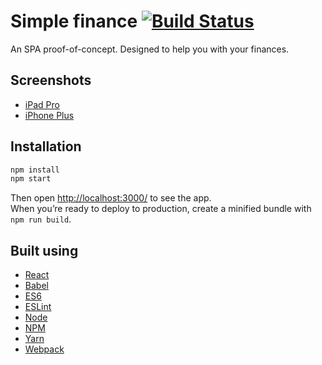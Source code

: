 # Simple finance [![Build Status](https://travis-ci.com/mcaputto/simple-finance.svg?token=4Utmu3xHdR7ZqfkGe3mq&branch=master)](https://travis-ci.com/mcaputto/react-money)

An SPA proof-of-concept. Designed to help you with your finances.

## Screenshots

* [iPad Pro](https://i.imgur.com/SvAyCZX.png)
* [iPhone Plus](https://i.imgur.com/f4B8wBf.png)

## Installation

```sh
npm install
npm start
```

Then open [http://localhost:3000/](http://localhost:3000/) to see the app.<br>
When you’re ready to deploy to production, create a minified bundle with `npm run build`.

## Built using

* [React](https://reactjs.org)
* [Babel](http://babeljs.io)
* [ES6](http://www.ecma-international.org/ecma-262/6.0/index.html)
* [ESLint](https://eslint.org)
* [Node](https://nodejs.org/en/)
* [NPM](https://www.npmjs.com)
* [Yarn](https://yarnpkg.com/en/)
* [Webpack](https://webpack.github.io/)
